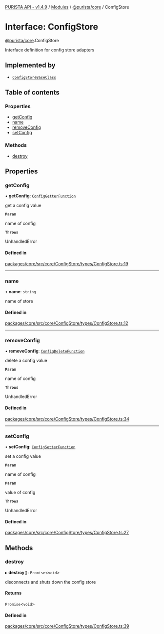 [PURISTA API - v1.4.9](../README.md) / [Modules](../modules.md) / [@purista/core](../modules/purista_core.md) / ConfigStore

# Interface: ConfigStore

[@purista/core](../modules/purista_core.md).ConfigStore

Interface definition for config store adapters

## Implemented by

- [`ConfigStoreBaseClass`](../classes/purista_core.ConfigStoreBaseClass.md)

## Table of contents

### Properties

- [getConfig](purista_core.ConfigStore.md#getconfig)
- [name](purista_core.ConfigStore.md#name)
- [removeConfig](purista_core.ConfigStore.md#removeconfig)
- [setConfig](purista_core.ConfigStore.md#setconfig)

### Methods

- [destroy](purista_core.ConfigStore.md#destroy)

## Properties

### getConfig

• **getConfig**: [`ConfigGetterFunction`](../modules/purista_core.md#configgetterfunction)

get a config value

**`Param`**

name of config

**`Throws`**

UnhandledError

#### Defined in

[packages/core/src/core/ConfigStore/types/ConfigStore.ts:19](https://github.com/sebastianwessel/purista/blob/8c66693/packages/core/src/core/ConfigStore/types/ConfigStore.ts#L19)

___

### name

• **name**: `string`

name of store

#### Defined in

[packages/core/src/core/ConfigStore/types/ConfigStore.ts:12](https://github.com/sebastianwessel/purista/blob/8c66693/packages/core/src/core/ConfigStore/types/ConfigStore.ts#L12)

___

### removeConfig

• **removeConfig**: [`ConfigDeleteFunction`](../modules/purista_core.md#configdeletefunction)

delete a config value

**`Param`**

name of config

**`Throws`**

UnhandledError

#### Defined in

[packages/core/src/core/ConfigStore/types/ConfigStore.ts:34](https://github.com/sebastianwessel/purista/blob/8c66693/packages/core/src/core/ConfigStore/types/ConfigStore.ts#L34)

___

### setConfig

• **setConfig**: [`ConfigSetterFunction`](../modules/purista_core.md#configsetterfunction)

set a config value

**`Param`**

name of config

**`Param`**

value of config

**`Throws`**

UnhandledError

#### Defined in

[packages/core/src/core/ConfigStore/types/ConfigStore.ts:27](https://github.com/sebastianwessel/purista/blob/8c66693/packages/core/src/core/ConfigStore/types/ConfigStore.ts#L27)

## Methods

### destroy

▸ **destroy**(): `Promise`<`void`\>

disconnects and shuts down the config store

#### Returns

`Promise`<`void`\>

#### Defined in

[packages/core/src/core/ConfigStore/types/ConfigStore.ts:39](https://github.com/sebastianwessel/purista/blob/8c66693/packages/core/src/core/ConfigStore/types/ConfigStore.ts#L39)
